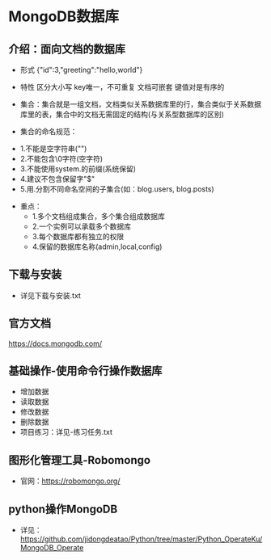 # MongoDB数据库
## 介绍：面向文档的数据库
- 形式
{"id":3,"greeting":"hello,world"}
- 特性
区分大小写 key唯一，不可重复 文档可嵌套 键值对是有序的

- 集合：集合就是一组文档，文档类似关系数据库里的行，集合类似于关系数据库里的表，集合中的文档无需固定的结构(与关系型数据库的区别)
- 集合的命名规范：
 * 1.不能是空字符串("")
 * 2.不能包含\0字符(空字符)
 * 3.不能使用system.的前缀(系统保留)
 * 4.建议不包含保留字"$"
 * 5.用.分割不同命名空间的子集合(如：blog.users, blog.posts)
+ 重点：
  * 1.多个文档组成集合，多个集合组成数据库
  * 2.一个实例可以承载多个数据库
  * 3.每个数据库都有独立的权限
  * 4.保留的数据库名称(admin,local,config)

## 下载与安装
- 详见下载与安装.txt

## 官方文档
https://docs.mongodb.com/

## 基础操作-使用命令行操作数据库
- 增加数据
- 读取数据
- 修改数据
- 删除数据
- 项目练习：详见-练习任务.txt
## 图形化管理工具-Robomongo
- 官网：https://robomongo.org/
## python操作MongoDB
- 详见：https://github.com/jidongdeatao/Python/tree/master/Python_OperateKu/MongoDB_Operate
